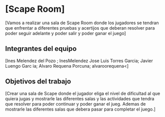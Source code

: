 # [Scape  Room]

[Vamos a realizar una sala de Scape Room donde los jugadores se tendran que enfrentar a diferentes pruebas y acertijos que deberan resolver para poder seguir adelante y poder salir y poder ganar el juego]

## Integrantes del equipo

[Ines Melendez del Pozo ; InesMelendez
Jose Luis Torres Garcia;
Javier Luengo Garc ia;
Alvaro Requena Porcuna; alvaroorequena<]

## Objetivos del trabajo

[Crear una sala de Scape donde el jugador eliga el nivel de dificultad al que quiera jugas y mostrarle las diferentes salas y las actividades que tendra que resolver para poder continuar y poder ganar el jueg. Ademas de mostrarle las diferentes salas que debera pasar para completar el juego.]
